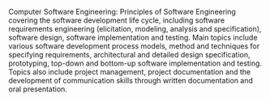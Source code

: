 Computer Software Engineering: Principles of Software Engineering covering the software development life cycle, including software requirements engineering (elicitation, modeling, analysis and specification), software design, software implementation and testing. Main topics include various software development process models, method and techniques for specifying requirements, architectural and detailed design specification, prototyping, top-down and bottom-up software implementation and testing. Topics also include project management, project documentation and the development of communication skills through written documentation and oral presentation.
